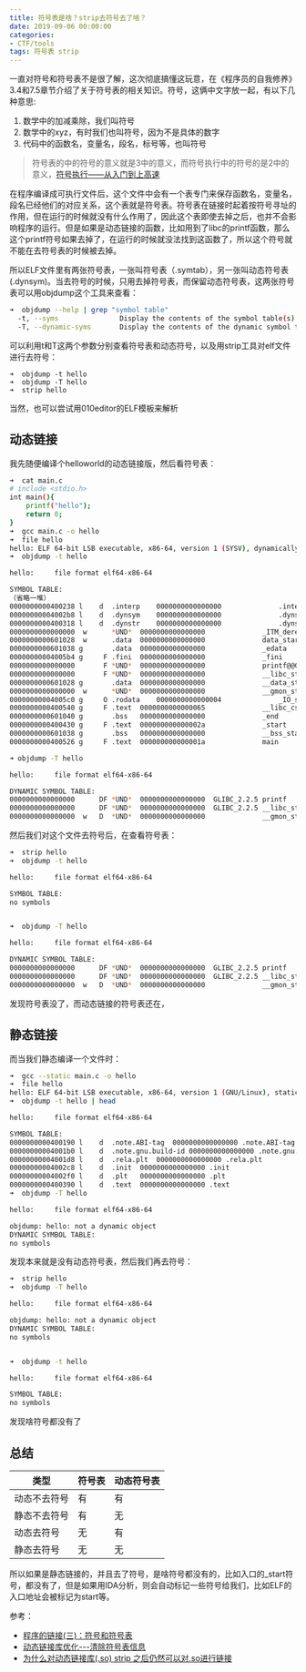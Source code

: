 ```yaml
---
title: 符号表是啥？strip去符号去了啥？
date: 2019-09-06 00:00:00
categories:
- CTF/tools
tags: 符号表 strip
---
```


一直对符号和符号表不是很了解，这次彻底搞懂这玩意，在《程序员的自我修养》3.4和7.5章节介绍了关于符号表的相关知识。符号，这俩中文字放一起，有以下几种意思:

1. 数学中的加减乘除，我们叫符号
2. 数学中的xyz，有时我们也叫符号，因为不是具体的数字
3. 代码中的函数名，变量名，段名，标号等，也叫符号

> 符号表的中的符号的意义就是3中的意义，而符号执行中的符号的是2中的意义，[符号执行——从入门到上高速](anquanke.com/post/id/157928)


在程序编译成可执行文件后，这个文件中会有一个表专门来保存函数名，变量名，段名已经他们的对应关系，这个表就是符号表。符号表在链接时起着按符号寻址的作用，但在运行的时候就没有什么作用了，因此这个表即使去掉之后，也并不会影响程序的运行。但是如果是动态链接的函数，比如用到了libc的printf函数，那么这个printf符号如果去掉了，在运行的时候就没法找到这函数了，所以这个符号就不能在去符号表的时候被去掉。

所以ELF文件里有两张符号表，一张叫符号表（.symtab），另一张叫动态符号表(.dynsym)。当去符号的时候，只用去掉符号表，而保留动态符号表，这两张符号表可以用objdump这个工具来查看：


```bash
➜  objdump --help | grep "symbol table"
  -t, --syms               Display the contents of the symbol table(s)
  -T, --dynamic-syms       Display the contents of the dynamic symbol table
```

可以利用t和T这两个参数分别查看符号表和动态符号，以及用strip工具对elf文件进行去符号：

```
➜  objdump -t hello
➜  objdump -T hello
➜  strip hello
```

当然，也可以尝试用010editor的ELF模板来解析

## 动态链接

我先随便编译个helloworld的动态链接版，然后看符号表：

```bash
➜  cat main.c
# include <stdio.h>
int main(){
	printf("hello");
	return 0;
}
➜  gcc main.c -o hello
➜  file hello
hello: ELF 64-bit LSB executable, x86-64, version 1 (SYSV), dynamically linked, interpreter /lib64/l, for GNU/Linux 2.6.32, BuildID[sha1]=059bb04e2a8e116ff33ade2ba00c8b5e5797b261, not stripped
➜  objdump -t hello 

hello:     file format elf64-x86-64

SYMBOL TABLE:
（省略一堆）
0000000000400238 l    d  .interp	0000000000000000              .interp
00000000004002b8 l    d  .dynsym	0000000000000000              .dynsym
0000000000400318 l    d  .dynstr	0000000000000000              .dynstr
0000000000000000  w      *UND*	0000000000000000              _ITM_deregisterTMCloneTable
0000000000601028  w      .data	0000000000000000              data_start
0000000000601038 g       .data	0000000000000000              _edata
00000000004005b4 g     F .fini	0000000000000000              _fini
0000000000000000       F *UND*	0000000000000000              printf@@GLIBC_2.2.5
0000000000000000       F *UND*	0000000000000000              __libc_start_main@@GLIBC_2.2.5
0000000000601028 g       .data	0000000000000000              __data_start
0000000000000000  w      *UND*	0000000000000000              __gmon_start__
00000000004005c0 g     O .rodata	0000000000000004              _IO_stdin_used
0000000000400540 g     F .text	0000000000000065              __libc_csu_init
0000000000601040 g       .bss	0000000000000000              _end
0000000000400430 g     F .text	000000000000002a              _start
0000000000601038 g       .bss	0000000000000000              __bss_start
0000000000400526 g     F .text	000000000000001a              main

➜ objdump -T hello 

hello:     file format elf64-x86-64

DYNAMIC SYMBOL TABLE:
0000000000000000      DF *UND*	0000000000000000  GLIBC_2.2.5 printf
0000000000000000      DF *UND*	0000000000000000  GLIBC_2.2.5 __libc_start_main
0000000000000000  w   D  *UND*	0000000000000000              __gmon_start__
```

然后我们对这个文件去符号后，在查看符号表：

```bash
➜  strip hello
➜  objdump -t hello

hello:     file format elf64-x86-64

SYMBOL TABLE:
no symbols


➜  objdump -T hello

hello:     file format elf64-x86-64

DYNAMIC SYMBOL TABLE:
0000000000000000      DF *UND*	0000000000000000  GLIBC_2.2.5 printf
0000000000000000      DF *UND*	0000000000000000  GLIBC_2.2.5 __libc_start_main
0000000000000000  w   D  *UND*	0000000000000000              __gmon_start__
```

发现符号表没了，而动态链接的符号表还在，

## 静态链接

而当我们静态编译一个文件时：

```bash
➜  gcc --static main.c -o hello
➜  file hello                  
hello: ELF 64-bit LSB executable, x86-64, version 1 (GNU/Linux), statically linked, for GNU/Linux 2.6.32, BuildID[sha1]=1c740054afa2af329e1ac61d249eea917e20fa80, not stripped
➜  objdump -t hello | head     

hello:     file format elf64-x86-64

SYMBOL TABLE:
0000000000400190 l    d  .note.ABI-tag	0000000000000000 .note.ABI-tag
00000000004001b0 l    d  .note.gnu.build-id	0000000000000000 .note.gnu.build-id
00000000004001d8 l    d  .rela.plt	0000000000000000 .rela.plt
00000000004002c8 l    d  .init	0000000000000000 .init
00000000004002f0 l    d  .plt	0000000000000000 .plt
0000000000400390 l    d  .text	0000000000000000 .text
➜  objdump -T hello            

hello:     file format elf64-x86-64

objdump: hello: not a dynamic object
DYNAMIC SYMBOL TABLE:
no symbols
```

发现本来就是没有动态符号表，然后我们再去符号：

```bash
➜  strip hello
➜  objdump -T hello

hello:     file format elf64-x86-64

objdump: hello: not a dynamic object
DYNAMIC SYMBOL TABLE:
no symbols


➜  objdump -t hello

hello:     file format elf64-x86-64

SYMBOL TABLE:
no symbols
```

发现啥符号都没有了

## 总结

|类型|符号表|动态符号表|
|--|--|--|
|动态不去符号|有|有|
|静态不去符号|有|无|
|动态去符号|无|有|
|静态去符号|无|无|


所以如果是静态链接的，并且去了符号，是啥符号都没有的，比如入口的_start符号，都没有了，但是如果用IDA分析，则会自动标记一些符号给我们，比如ELF的入口地址会被标记为start等。

参考：

- [程序的链接(三)：符号和符号表](https://www.jianshu.com/p/bda60193808d)
- [动态链接库优化---清除符号表信息](https://www.jianshu.com/p/af6d0cefdfae)
- [为什么对动态链接库(.so) strip 之后仍然可以对.so进行链接](https://www.zhihu.com/question/285871583)
